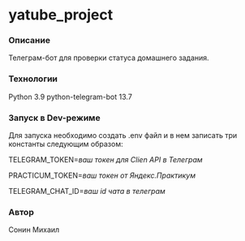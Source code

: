 # yatube_project
### Описание
Телеграм-бот для проверки статуса домашнего задания.
### Технологии
Python 3.9
python-telegram-bot 13.7

### Запуск в Dev-режиме
Для запуска необходимо создать .env файл и в нем записать три константы следующим образом:

TELEGRAM_TOKEN=*ваш токен для Clien API в Телеграм*

PRACTICUM_TOKEN=*ваш токен от Яндекс.Практикум*

TELEGRAM_CHAT_ID=*ваш id чата в телеграм*

### Автор
Сонин Михаил
